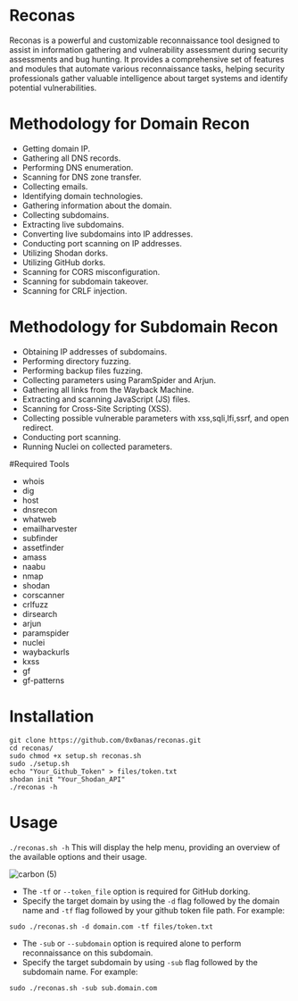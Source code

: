 # Reconas
Reconas is a powerful and customizable reconnaissance tool designed to assist in information gathering and vulnerability assessment during security assessments and bug hunting. It provides a comprehensive set of features and modules that automate various reconnaissance tasks, helping security professionals gather valuable intelligence about target systems and identify potential vulnerabilities.
# Methodology for Domain Recon
- Getting domain IP.
- Gathering all DNS records.
- Performing DNS enumeration.
- Scanning for DNS zone transfer.
- Collecting emails.
- Identifying domain technologies.
- Gathering information about the domain.
- Collecting subdomains.
- Extracting live subdomains.
- Converting live subdomains into IP addresses.
- Conducting port scanning on IP addresses.
- Utilizing Shodan dorks.
- Utilizing GitHub dorks.
- Scanning for CORS misconfiguration.
- Scanning for subdomain takeover.
- Scanning for CRLF injection.

# Methodology for Subdomain Recon
- Obtaining IP addresses of subdomains.
- Performing directory fuzzing.
- Performing backup files fuzzing.
- Collecting parameters using ParamSpider and Arjun.
- Gathering all links from the Wayback Machine.
- Extracting and scanning JavaScript (JS) files.
- Scanning for Cross-Site Scripting (XSS).
- Collecting possible vulnerable parameters with xss,sqli,lfi,ssrf, and open redirect.
- Conducting port scanning.
- Running Nuclei on collected parameters.

#Required Tools
- whois
- dig
- host
- dnsrecon
- whatweb
- emailharvester
- subfinder
- assetfinder
- amass
- naabu
- nmap
- shodan
- corscanner
- crlfuzz
- dirsearch
- arjun
- paramspider
- nuclei
- waybackurls
- kxss
- gf
- gf-patterns

# Installation
```
git clone https://github.com/0x0anas/reconas.git
cd reconas/
sudo chmod +x setup.sh reconas.sh
sudo ./setup.sh
echo "Your_Github_Token" > files/token.txt
shodan init "Your_Shodan_API"
./reconas -h
```
# Usage
`./reconas.sh -h`
This will display the help menu, providing an overview of the available options and their usage.

![carbon (5)](https://github.com/0x0anas/reconas/assets/78263620/831a1d95-b6cc-4059-8b4b-3b6c63cc7a49)

- The `-tf` or `--token_file` option is required for GitHub dorking.
- Specify the target domain by using the `-d` flag followed by the domain name and `-tf` flag followed by your github token file path. For example:
```
sudo ./reconas.sh -d domain.com -tf files/token.txt
```
- The `-sub` or `--subdomain` option is required alone to perform reconnaissance on this subdomain.
- Specify the target subdomain by using `-sub` flag followed by the subdomain name. For example:
```
sudo ./reconas.sh -sub sub.domain.com
```



